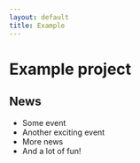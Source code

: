 ```yaml
---
layout: default
title: Example
---
```


# Example project

## News

- Some event
- Another exciting event
- More news
- And a lot of fun!
